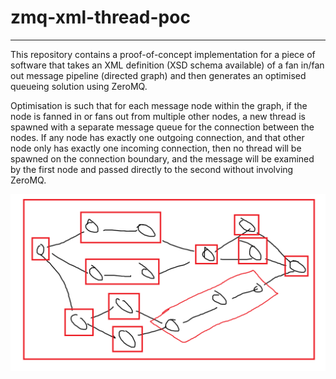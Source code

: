 # zmq-xml-thread-poc

---

This repository contains a proof-of-concept implementation for a piece of
software that takes an XML definition (XSD schema available) of a fan in/fan out
message pipeline (directed graph) and then generates an optimised queueing
solution using ZeroMQ.

Optimisation is such that for each message node within the graph, if the node
is fanned in or fans out from multiple other nodes, a new thread is spawned with
a separate message queue for the connection between the nodes. If any node has
exactly one outgoing connection, and that other node only has exactly one
incoming connection, then no thread will be spawned on the connection boundary,
and the message will be examined by the first node and passed directly to the
second without involving ZeroMQ.

![zeromq_threads.png](zeromq_threads.png)
